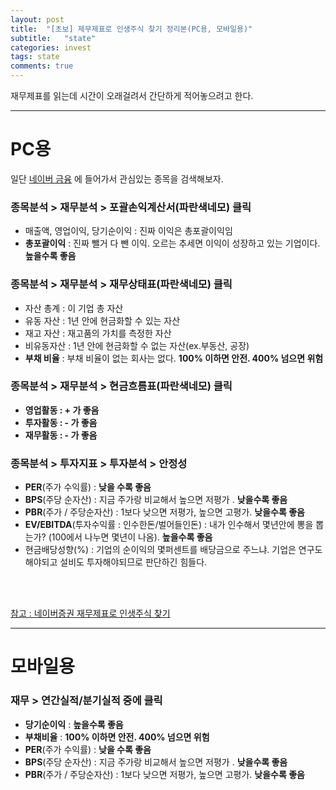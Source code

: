 ```yaml
---
layout: post
title:  "[초보] 제무제표로 인생주식 찾기 정리본(PC용, 모바일용)"
subtitle:   "state"
categories: invest
tags: state
comments: true
---
```


재무제표를 읽는데 시간이 오래걸려서 간단하게 적어놓으려고 한다.

---

# PC용

일단 [네이버 금융](https://finance.naver.com/) 에 들어가서 관심있는 종목을 검색해보자.


### 종목분석 > 재무분석 >  포괄손익계산서(파란색네모) 클릭
- 매출액, 영업이익, 당기순이익 : 진짜 이익은 총포괄이익임
- **총포괄이익** : 진짜 뺄거 다 뺀 이익. 오르는 추세면 이익이 성장하고 있는 기업이다. **높을수록 좋음**


### 종목분석 > 재무분석 >  재무상태표(파란색네모) 클릭
- 자산 총계 : 이 기업 총 자산
- 유동 자산 : 1년 안에 현금화할 수 있는 자산
- 재고 자산 : 재고품의 가치를 측정한 자산
- 비유동자산 : 1년 안에 현금화할 수 없는 자산(ex.부동산, 공장)
- **부채 비율** : 부채 비율이 없는 회사는 없다. **100% 이하면 안전. 400% 넘으면 위험**


### 종목분석 > 재무분석 >  현금흐름표(파란색네모) 클릭
- **영업활동 : + 가 좋음**
- **투자활동 : - 가 좋음**
- **재무활동 : - 가 좋음**


### 종목분석 > 투자지표 > 투자분석 > 안정성
- **PER**(주가 수익률) : **낮을 수록 좋음**
- **BPS**(주당 순자산) : 지금 주가랑 비교해서 높으면 저평가 . **낮을수록 좋음**
- **PBR**(주가 / 주당순자산) : 1보다 낮으면 저평가, 높으면 고평가. **낮을수록 좋음**
- **EV/EBITDA**(투자수익률 : 인수한돈/벌어들인돈) : 내가 인수해서 몇년안에 뽕을 뽑는가? (100에서 나누면 몇년이 나옴). **높을수록 좋음**
- 현금배당성향(%) : 기업의 순이익의 몇퍼센트를 배당금으로 주느냐. 기업은 연구도 해야되고 설비도 투자해야되므로 판단하긴 힘들다.

<br>
<br>

[참고 : 네이버증권 재무제표로 인생주식 찾기](https://www.youtube.com/watch?v=YkbL9YvkOKA)

---

# 모바일용

### 재무 > 연간실적/분기실적 중에 클릭

- **당기순이익** : **높을수록 좋음**
- **부채비율** : **100% 이하면 안전. 400% 넘으면 위험**
- **PER**(주가 수익률) : **낮을 수록 좋음**
- **BPS**(주당 순자산) : 지금 주가랑 비교해서 높으면 저평가 . **낮을수록 좋음**
- **PBR**(주가 / 주당순자산) : 1보다 낮으면 저평가, 높으면 고평가. **낮을수록 좋음**